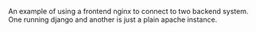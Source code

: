 An example of using a frontend nginx to connect to two backend system. One running django and another is just  a plain apache instance. 
